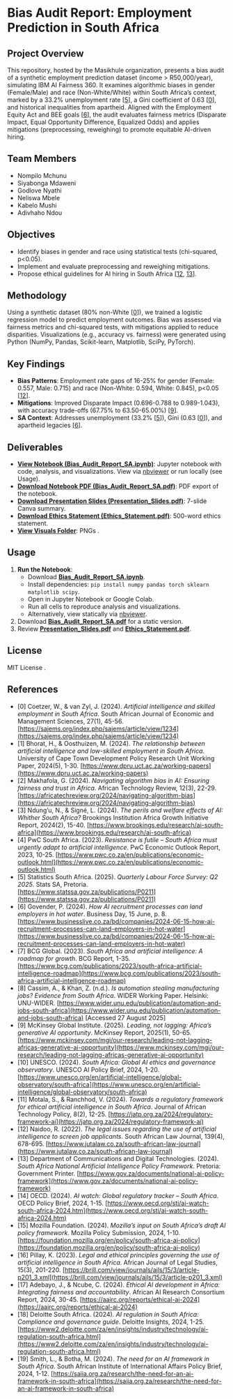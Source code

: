 # Bias Audit Report: Employment Prediction in South Africa

## Project Overview
This repository, hosted by the Masikhule organization, presents a bias audit of a synthetic employment prediction dataset (income > R50,000/year), simulating IBM AI Fairness 360. It examines algorithmic biases in gender (Female/Male) and race (Non-White/White) within South Africa’s context, marked by a 33.2% unemployment rate [<a href="#ref5">5</a>], a Gini coefficient of 0.63 [<a href="#ref0">0</a>], and historical inequalities from apartheid. Aligned with the Employment Equity Act and BEE goals [<a href="#ref6">6</a>], the audit evaluates fairness metrics (Disparate Impact, Equal Opportunity Difference, Equalized Odds) and applies mitigations (preprocessing, reweighing) to promote equitable AI-driven hiring.

## Team Members
- Nompilo Mchunu
- Siyabonga Mdaweni
- Godlove Nyathi
- Neliswa Mbele
- Kabelo Mushi
- Adivhaho Ndou

## Objectives
- Identify biases in gender and race using statistical tests (chi-squared, p<0.05).
- Implement and evaluate preprocessing and reweighing mitigations.
- Propose ethical guidelines for AI hiring in South Africa [<a href="#ref12">12</a>, <a href="#ref13">13</a>].

## Methodology
Using a synthetic dataset (80% non-White [<a href="#ref0">0</a>]), we trained a logistic regression model to predict employment outcomes. Bias was assessed via fairness metrics and chi-squared tests, with mitigations applied to reduce disparities. Visualizations (e.g., accuracy vs. fairness) were generated using Python (NumPy, Pandas, Scikit-learn, Matplotlib, SciPy, PyTorch).

## Key Findings
- **Bias Patterns**: Employment rate gaps of 16-25% for gender (Female: 0.557, Male: 0.715) and race (Non-White: 0.594, White: 0.845), p<0.05 [<a href="#ref12">12</a>].
- **Mitigations**: Improved Disparate Impact (0.696-0.788 to 0.989-1.043), with accuracy trade-offs (67.75% to 63.50-65.00%) [<a href="#ref9">9</a>].
- **SA Context**: Addresses unemployment (33.2% [<a href="#ref5">5</a>]), Gini (0.63 [<a href="#ref0">0</a>]), and apartheid legacies [<a href="#ref6">6</a>].

## Deliverables
- **[View Notebook (Bias_Audit_Report_SA.ipynb)](https://github.com/Nompil/Bias-Audit-Report-SA/blob/main/Bias_Audit_Report_SA.ipynb)**: Jupyter notebook with code, analysis, and visualizations. View via [nbviewer](https://nbviewer.jupyter.org/github/Nompil/Bias-Audit-Report-SA/blob/main/Bias_Audit_Report_SA.ipynb) or run locally (see Usage).
- **[Download Notebook PDF (Bias_Audit_Report_SA.pdf)](https://github.com/Nompil/Bias-Audit-Report-SA/raw/main/Bias_Audit_Report_SA.pdf)**: PDF export of the notebook.
- **[Download Presentation Slides (Presentation_Slides.pdf)](https://github.com/Nompil/Bias-Audit-Report-SA/raw/main/Presentation_Slides.pdf)**: 7-slide Canva summary.
- **[Download Ethics Statement (Ethics_Statement.pdf)](https://github.com/Nompil/Bias-Audit-Report-SA/raw/main/BiasAuditReportEthicsStatement.pdf)**: 500-word ethics statement.
- **[View Visuals Folder](https://github.com/Nompil/Bias-Audit-Report-SA/tree/main/visuals)**: PNGs [](https://github.com/Nompil/Bias-Audit-Report-SA/blob/main/visuals/gini.png).

## Usage
1. **Run the Notebook**:
   - Download **[Bias_Audit_Report_SA.ipynb](https://github.com/Nompil/Bias-Audit-Report-SA/raw/main/Bias_Audit_Report_SA.ipynb)**.
   - Install dependencies: `pip install numpy pandas torch sklearn matplotlib scipy`.
   - Open in Jupyter Notebook or Google Colab.
   - Run all cells to reproduce analysis and visualizations.
   - Alternatively, view statically via [nbviewer](https://nbviewer.jupyter.org/github/Nompil/Bias-Audit-Report-SA/blob/main/Bias_Audit_Report_SA.ipynb).
2. Download **[Bias_Audit_Report_SA.pdf](https://github.com/Nompil/Bias-Audit-Report-SA/raw/main/Bias_Audit_Report_SA.pdf)** for a static version.
3. Review **[Presentation_Slides.pdf](https://github.com/Nompil/Bias-Audit-Report-SA/raw/main/Presentation_Slides.pdf)** and **[Ethics_Statement.pdf](https://github.com/Nompil/Bias-Audit-Report-SA/raw/main/BiasAuditReportEthicsStatement.pdf)**.

## License
MIT License [](https://github.com/Nompil/Bias-Audit-Report-SA/blob/main/LICENSE).

## References
- <a name="ref0"></a>[0] Coetzer, W., & van Zyl, J. (2024). *Artificial intelligence and skilled employment in South Africa*. South African Journal of Economic and Management Sciences, 27(1), 45-56. [https://sajems.org/index.php/sajems/article/view/1234](https://sajems.org/index.php/sajems/article/view/1234)
- <a name="ref1"></a>[1] Bhorat, H., & Oosthuizen, M. (2024). *The relationship between artificial intelligence and low-skilled employment in South Africa*. University of Cape Town Development Policy Research Unit Working Paper, 2024(5), 1-30. [https://www.dpru.uct.ac.za/working-papers](https://www.dpru.uct.ac.za/working-papers)
- <a name="ref2"></a>[2] Makhafola, G. (2024). *Navigating algorithm bias in AI: Ensuring fairness and trust in Africa*. African Technology Review, 12(3), 22-29. [https://africatechreview.org/2024/navigating-algorithm-bias](https://africatechreview.org/2024/navigating-algorithm-bias)
- <a name="ref3"></a>[3] Ndung’u, N., & Signé, L. (2024). *The perils and welfare effects of AI: Whither South Africa?* Brookings Institution Africa Growth Initiative Report, 2024(2), 15-40. [https://www.brookings.edu/research/ai-south-africa](https://www.brookings.edu/research/ai-south-africa)
- <a name="ref4"></a>[4] PwC South Africa. (2023). *Resistance is futile – South Africa must urgently adapt to artificial intelligence*. PwC Economic Outlook Report, 2023, 10-25. [https://www.pwc.co.za/en/publications/economic-outlook.html](https://www.pwc.co.za/en/publications/economic-outlook.html)
- <a name="ref5"></a>[5] Statistics South Africa. (2025). *Quarterly Labour Force Survey: Q2 2025*. Stats SA, Pretoria. [https://www.statssa.gov.za/publications/P0211](https://www.statssa.gov.za/publications/P0211)
- <a name="ref6"></a>[6] Govender, P. (2024). *How AI recruitment processes can land employers in hot water*. Business Day, 15 June, p. 8. [https://www.businesslive.co.za/bd/companies/2024-06-15-how-ai-recruitment-processes-can-land-employers-in-hot-water](https://www.businesslive.co.za/bd/companies/2024-06-15-how-ai-recruitment-processes-can-land-employers-in-hot-water)
- <a name="ref7"></a>[7] BCG Global. (2023). *South Africa and artificial intelligence: A roadmap for growth*. BCG Report, 1-35. [https://www.bcg.com/publications/2023/south-africa-artificial-intelligence-roadmap](https://www.bcg.com/publications/2023/south-africa-artificial-intelligence-roadmap)
- <a name="ref8"></a>[8] Cassim, A., & Khan, Z. (n.d.). *Is automation stealing manufacturing jobs? Evidence from South Africa*. WIDER Working Paper. Helsinki: UNU-WIDER. [https://www.wider.unu.edu/publication/automation-and-jobs-south-africa](https://www.wider.unu.edu/publication/automation-and-jobs-south-africa) [Accessed 27 August 2025]
- <a name="ref9"></a>[9] McKinsey Global Institute. (2025). *Leading, not lagging: Africa’s generative AI opportunity*. McKinsey Report, 2025(1), 50-65. [https://www.mckinsey.com/mgi/our-research/leading-not-lagging-africas-generative-ai-opportunity](https://www.mckinsey.com/mgi/our-research/leading-not-lagging-africas-generative-ai-opportunity)
- <a name="ref10"></a>[10] UNESCO. (2024). *South Africa: Global AI ethics and governance observatory*. UNESCO AI Policy Brief, 2024, 1-20. [https://www.unesco.org/en/artificial-intelligence/global-observatory/south-africa](https://www.unesco.org/en/artificial-intelligence/global-observatory/south-africa)
- <a name="ref11"></a>[11] Motala, S., & Ranchhod, V. (2024). *Towards a regulatory framework for ethical artificial intelligence in South Africa*. Journal of African Technology Policy, 8(2), 12-25. [https://jatp.org.za/2024/regulatory-framework-ai](https://jatp.org.za/2024/regulatory-framework-ai)
- <a name="ref12"></a>[12] Naidoo, R. (2022). *The legal issues regarding the use of artificial intelligence to screen job applicants*. South African Law Journal, 139(4), 678-695. [https://www.jutalaw.co.za/south-african-law-journal](https://www.jutalaw.co.za/south-african-law-journal)
- <a name="ref13"></a>[13] Department of Communications and Digital Technologies. (2024). *South Africa National Artificial Intelligence Policy Framework*. Pretoria: Government Printer. [https://www.gov.za/documents/national-ai-policy-framework](https://www.gov.za/documents/national-ai-policy-framework)
- <a name="ref14"></a>[14] OECD. (2024). *AI watch: Global regulatory tracker – South Africa*. OECD Policy Brief, 2024, 1-15. [https://www.oecd.org/sti/ai-watch-south-africa-2024.htm](https://www.oecd.org/sti/ai-watch-south-africa-2024.htm)
- <a name="ref15"></a>[15] Mozilla Foundation. (2024). *Mozilla’s input on South Africa’s draft AI policy framework*. Mozilla Policy Submission, 2024, 1-10. [https://foundation.mozilla.org/en/policy/south-africa-ai-policy](https://foundation.mozilla.org/en/policy/south-africa-ai-policy)
- <a name="ref16"></a>[16] Pillay, K. (2023). *Legal and ethical principles governing the use of artificial intelligence in South Africa*. African Journal of Legal Studies, 15(3), 201-220. [https://brill.com/view/journals/ajls/15/3/article-p201_3.xml](https://brill.com/view/journals/ajls/15/3/article-p201_3.xml)
- <a name="ref17"></a>[17] Adebayo, J., & Ncube, C. (2024). *Ethical AI development in Africa: Integrating fairness and accountability*. African AI Research Consortium Report, 2024, 30-45. [https://aairc.org/reports/ethical-ai-2024](https://aairc.org/reports/ethical-ai-2024)
- <a name="ref18"></a>[18] Deloitte South Africa. (2024). *AI regulation in South Africa: Compliance and governance guide*. Deloitte Insights, 2024, 1-25. [https://www2.deloitte.com/za/en/insights/industry/technology/ai-regulation-south-africa.html](https://www2.deloitte.com/za/en/insights/industry/technology/ai-regulation-south-africa.html)
- <a name="ref19"></a>[19] Smith, L., & Botha, M. (2024). *The need for an AI framework in South Africa*. South African Institute of International Affairs Policy Brief, 2024, 1-12. [https://saiia.org.za/research/the-need-for-an-ai-framework-in-south-africa](https://saiia.org.za/research/the-need-for-an-ai-framework-in-south-africa)


